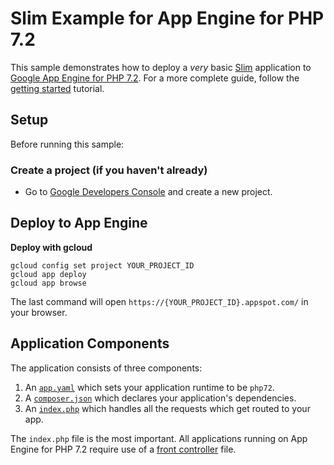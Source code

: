 # Slim Example for App Engine for PHP 7.2

This sample demonstrates how to deploy a *very* basic [Slim][slim] application to
[Google App Engine for PHP 7.2][appengine-php]. For a more complete guide, follow
the [getting started](../getting-started) tutorial.

## Setup

Before running this sample:

### Create a project (if you haven't already)

- Go to [Google Developers Console][console] and create a new project.

## Deploy to App Engine

**Deploy with gcloud**

```
gcloud config set project YOUR_PROJECT_ID
gcloud app deploy
gcloud app browse
```

The last command will open `https://{YOUR_PROJECT_ID}.appspot.com/`
in your browser.

## Application Components

The application consists of three components:

 1. An [`app.yaml`](app.yaml) which sets your application runtime to be `php72`.
 2. A [`composer.json`](composer.json) which declares your application's dependencies.
 3. An [`index.php`](index.php) which handles all the requests which get routed to your app.

The `index.php` file is the most important. All applications running on App Engine
for PHP 7.2 require use of a [front controller][front-controller] file.

[console]: https://console.developers.google.com/project
[slim]: https://www.slimframework.com/
[appengine-php]: https://cloud.google.com/appengine/docs/standard/php/
[front-controller]: https://stackoverflow.com/questions/6890200/what-is-a-front-controller-and-how-is-it-implemented-in-php
